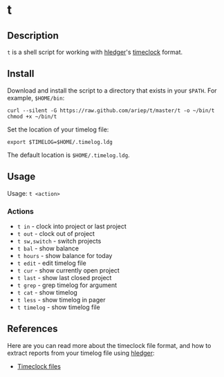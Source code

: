 # t #

## Description ##

`t` is a shell script for working with [hledger][]'s [timeclock][] format.

## Install ##

Download and install the script to a directory that exists in your `$PATH`. For example, `$HOME/bin`:

    curl --silent -G https://raw.github.com/ariep/t/master/t -o ~/bin/t
    chmod +x ~/bin/t

Set the location of your timelog file:

    export $TIMELOG=$HOME/.timelog.ldg

The default location is `$HOME/.timelog.ldg`.

## Usage ##

Usage: `t <action>`

### Actions ###

- `t in` - clock into project or last project
- `t out` - clock out of project
- `t sw,switch` - switch projects
- `t bal` - show balance
- `t hours` - show balance for today
- `t edit` - edit timelog file
- `t cur` - show currently open project
- `t last` - show last closed project
- `t grep` - grep timelog for argument
- `t cat` - show timelog
- `t less` - show timelog in pager
- `t timelog` - show timelog file

## References ##

Here are you can read more about the timeclock file format, and how to extract reports
from your timelog file using [hledger][]:

- [Timeclock files][timeclock]

[timeclock]: http://hledger.org/manual.html#timeclock-format
[hledger]: http://hledger.org/

